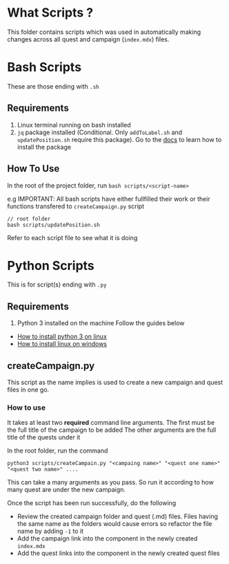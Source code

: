 # What Scripts ?

This folder contains scripts which was used in automatically making changes across all quest and campaign (`index.mdx`) files.

# Bash Scripts

These are those ending with `.sh`

## Requirements

1. Linux terminal running on bash installed
2. `jq` package installed (Conditional. Only `addToLabel.sh` and `updatePosition.sh` require this package). Go to the [docs](https://linuxhint.com/bash_jq_command/) to learn how to install the package

## How To Use

In the root of the project folder, run `bash scripts/<script-name>`

e.g
IMPORTANT: All bash scripts have either fullfilled their work or  their functions transfered to `createCampaign.py` script

```
// root folder
bash scripts/updatePosition.sh
```

Refer to each script file to see what it is doing

# Python Scripts

This is for script(s) ending with `.py`

## Requirements

1. Python 3 installed on the machine
   Follow the guides below

- [How to install python 3 on linux](https://docs.python-guide.org/starting/install3/linux/)
- [How to install linux on windows](https://phoenixnap.com/kb/how-to-install-python-3-windows)

## createCampaign.py

This script as the name implies is used to create a new campaign and quest files in one go.

### How to use

It takes at least two **required** command line arguments.
The first must be the full title of the campaign to be added
The other arguments are the full title of the quests under it

In the root folder, run the command

```
python3 scripts/createCampain.py "<campaing name>" "<quest one name>" "<quest two name>" ....
```

This can take a many arguments as you pass. So run it according to how many quest are under the new campaign.

Once the script has been run successfully, do the following

- Review the created campaign folder and quest (.md) files. Files having the same name as the folders would cause errors so refactor the file name by adding `-1` to it
- Add the campaign link into the <QuestButton> component in the newly created `index.mdx`
- Add the quest links into the <QuestButton> component in the newly created quest files
